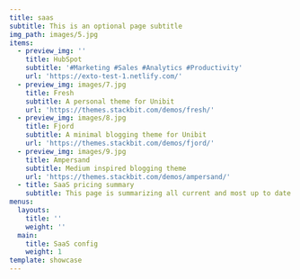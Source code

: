 ```yaml
---
title: saas
subtitle: This is an optional page subtitle
img_path: images/5.jpg
items:
  - preview_img: ''
    title: HubSpot
    subtitle: '#Marketing #Sales #Analytics #Productivity'
    url: 'https://exto-test-1.netlify.com/'
  - preview_img: images/7.jpg
    title: Fresh
    subtitle: A personal theme for Unibit
    url: 'https://themes.stackbit.com/demos/fresh/'
  - preview_img: images/8.jpg
    title: Fjord
    subtitle: A minimal blogging theme for Unibit
    url: 'https://themes.stackbit.com/demos/fjord/'
  - preview_img: images/9.jpg
    title: Ampersand
    subtitle: Medium inspired blogging theme
    url: 'https://themes.stackbit.com/demos/ampersand/'
  - title: SaaS pricing summary
    subtitle: This page is summarizing all current and most up to date pricing data
menus:
  layouts:
    title: ''
    weight: ''
  main:
    title: SaaS config
    weight: 1
template: showcase
---
```



